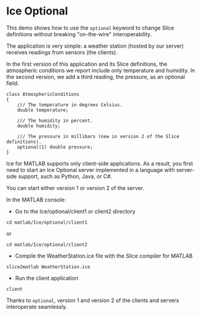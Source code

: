 # Ice Optional

This demo shows how to use the `optional` keyword to change Slice definitions without breaking "on-the-wire"
interoperability.

The application is very simple: a weather station (hosted by our server) receives readings from sensors (the clients).

In the first version of this application and its Slice definitions, the atmospheric conditions we report include only
temperature and humidity. In the second version, we add a third reading, the pressure, as an optional field:

```ice
class AtmosphericConditions
{
    /// The temperature in degrees Celsius.
    double temperature;

    /// The humidity in percent.
    double humidity;

    /// The pressure in millibars (new in version 2 of the Slice definitions).
    optional(1) double pressure;
}
```

Ice for MATLAB supports only client-side applications. As a result, you first need to start an Ice Optional server
implemented in a language with server-side support, such as Python, Java, or C#.

You can start either version 1 or version 2 of the server.

In the MATLAB console:

- Go to the Ice/optional/client1 or client2 directory

```shell
cd matlab/Ice/optional/client1
```

or

```shell
cd matlab/Ice/optional/client2
```

- Compile the WeatherStation.ice file with the Slice compiler for MATLAB

```shell
slice2matlab WeatherStation.ice
```

- Run the client application

```shell
client
```

Thanks to `optional`, version 1 and version 2 of the clients and servers interoperate seamlessly.
